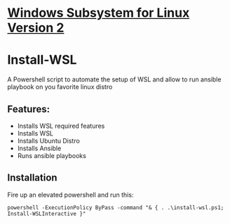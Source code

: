 # [Windows Subsystem for Linux Version 2](https://docs.microsoft.com/en-us/windows/wsl/)

# Install-WSL

A Powershell script to automate the setup of WSL and allow to run ansible playbook on you favorite linux distro

## Features:

- Installs WSL required features
- Installs WSL
- Installs Ubuntu Distro
- Installs Ansible
- Runs ansible playbooks

## Installation

Fire up an elevated powershell and run this:

```
powershell -ExecutionPolicy ByPass -command "& { . .\install-wsl.ps1; Install-WSLInteractive }"
```
